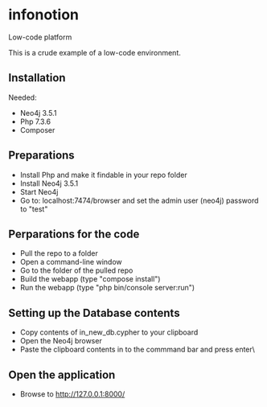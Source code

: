 # infonotion
Low-code platform

This is a crude example of a low-code environment.

Installation
---
Needed:
- Neo4j 3.5.1
- Php 7.3.6
- Composer

Preparations
---
- Install Php and make it findable in your repo folder
- Install Neo4j 3.5.1
- Start Neo4j
- Go to: localhost:7474/browser and set the admin user (neo4j) password to "test"

Perparations for the code
---
- Pull the repo to a folder
- Open a command-line window 
- Go to the folder of the pulled repo
- Build the webapp (type "compose install")
- Run the webapp (type "php bin/console server:run")

Setting up the Database contents
---
- Copy contents of in_new_db.cypher to your clipboard
- Open the Neo4j browser
- Paste the clipboard contents in to the commmand bar and press enter\

Open the application
---
- Browse to http://127.0.0.1:8000/
